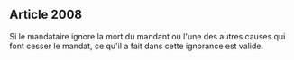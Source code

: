 Article 2008
----
Si le mandataire ignore la mort du mandant ou l'une des autres causes qui font
cesser le mandat, ce qu'il a fait dans cette ignorance est valide.
